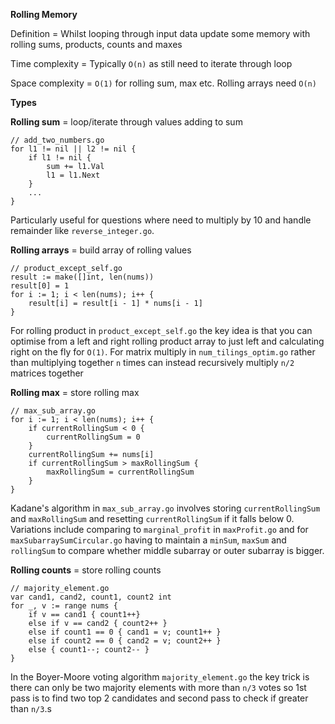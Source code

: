 **Rolling Memory**

Definition = Whilst looping through input data update some memory with rolling sums, products, counts and maxes

Time complexity = Typically `O(n)` as still need to iterate through loop

Space complexity = `O(1)` for rolling sum, max etc. Rolling arrays need `O(n)`

**Types**

**Rolling sum** = loop/iterate through values adding to sum
```
// add_two_numbers.go
for l1 != nil || l2 != nil {
    if l1 != nil {
        sum += l1.Val
        l1 = l1.Next
    }
    ...
}
```
Particularly useful for questions where need to multiply by 10 and handle remainder like `reverse_integer.go`.

**Rolling arrays** = build array of rolling values
```
// product_except_self.go
result := make([]int, len(nums))
result[0] = 1
for i := 1; i < len(nums); i++ {
    result[i] = result[i - 1] * nums[i - 1]
}
```
For rolling product in `product_except_self.go` the key idea is that you can optimise from a left and right rolling product array to just left and calculating right on the fly for `O(1)`. For matrix multiply in `num_tilings_optim.go` rather than multiplying together `n` times can instead recursively multiply `n/2` matrices together

**Rolling max** = store rolling max
```
// max_sub_array.go
for i := 1; i < len(nums); i++ {
    if currentRollingSum < 0 {
        currentRollingSum = 0
    }
    currentRollingSum += nums[i]
    if currentRollingSum > maxRollingSum {
        maxRollingSum = currentRollingSum
    }
}
```
Kadane's algorithm in `max_sub_array.go` involves storing `currentRollingSum` and `maxRollingSum` and resetting `currentRollingSum` if it falls below 0. Variations include comparing to `marginal_profit` in `maxProfit.go` and for `maxSubarraySumCircular.go` having to maintain a `minSum`, `maxSum` and `rollingSum` to compare whether middle subarray or outer subarray is bigger.

**Rolling counts** = store rolling counts
```
// majority_element.go
var cand1, cand2, count1, count2 int
for _, v := range nums {
    if v == cand1 { count1++} 
    else if v == cand2 { count2++ }
    else if count1 == 0 { cand1 = v; count1++ }
    else if count2 == 0 { cand2 = v; count2++ }
    else { count1--; count2-- }
}
```
In the Boyer-Moore voting algorithm `majority_element.go` the key trick is there can only be two majority elements with more than `n/3` votes so 1st pass is to find two top 2 candidates and second pass to check if greater than `n/3`.s